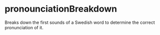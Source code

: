 # pronounciationBreakdown
Breaks down the first sounds of a Swedish word to determine the correct pronunciation of it.
